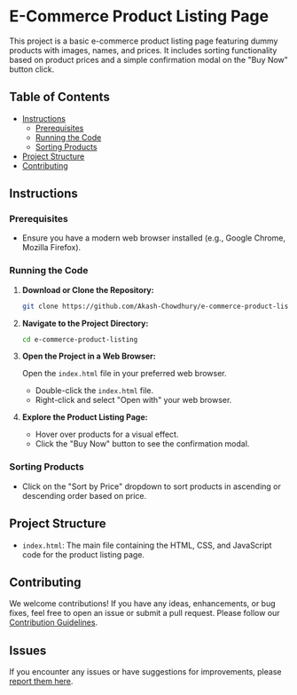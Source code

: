 # E-Commerce Product Listing Page

This project is a basic e-commerce product listing page featuring dummy products with images, names, and prices. It includes sorting functionality based on product prices and a simple confirmation modal on the "Buy Now" button click.

## Table of Contents

- [Instructions](#instructions)
  - [Prerequisites](#prerequisites)
  - [Running the Code](#running-the-code)
  - [Sorting Products](#sorting-products)
- [Project Structure](#project-structure)
- [Contributing](#contributing)


## Instructions

### Prerequisites

- Ensure you have a modern web browser installed (e.g., Google Chrome, Mozilla Firefox).

### Running the Code

1. **Download or Clone the Repository:**

    ```bash
    git clone https://github.com/Akash-Chowdhury/e-commerce-product-listing.git
    ```

2. **Navigate to the Project Directory:**

    ```bash
    cd e-commerce-product-listing
    ```

3. **Open the Project in a Web Browser:**

    Open the `index.html` file in your preferred web browser.

    - Double-click the `index.html` file.
    - Right-click and select "Open with" your web browser.

4. **Explore the Product Listing Page:**

    - Hover over products for a visual effect.
    - Click the "Buy Now" button to see the confirmation modal.

### Sorting Products

- Click on the "Sort by Price" dropdown to sort products in ascending or descending order based on price.

## Project Structure

- `index.html`: The main file containing the HTML, CSS, and JavaScript code for the product listing page.

## Contributing

We welcome contributions! If you have any ideas, enhancements, or bug fixes, feel free to open an issue or submit a pull request. Please follow our [Contribution Guidelines](CONTRIBUTING.md).

## Issues

If you encounter any issues or have suggestions for improvements, please [report them here](https://github.com/your-username/e-commerce-product-listing/issues).

